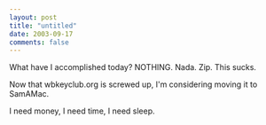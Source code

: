 ```yaml
---
layout: post
title: "untitled"
date: 2003-09-17
comments: false
---
```

What have I accomplished today? NOTHING. Nada. Zip. This sucks.




Now that wbkeyclub.org is screwed up, I'm considering moving it to SamAMac.




I need money, I need time, I need sleep.

